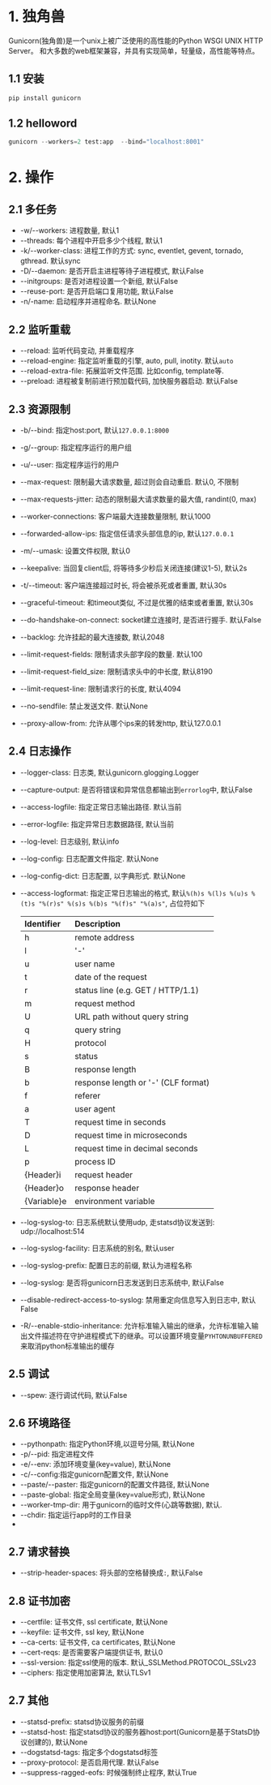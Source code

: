 # 1. 独角兽

Gunicorn(独角兽)是一个unix上被广泛使用的高性能的Python WSGI UNIX HTTP Server。
和大多数的web框架兼容，并具有实现简单，轻量级，高性能等特点。

## 1.1 安装

```python
pip install gunicorn
```

## 1.2 helloword

```python
gunicorn --workers=2 test:app  --bind="localhost:8001"
```



# 2. 操作

## 2.1 多任务

* -w/--workers: 进程数量, 默认1
* --threads: 每个进程中开启多少个线程, 默认1
* -k/--worker-class: 进程工作的方式: sync, eventlet, gevent, tornado, gthread. 默认sync
* -D/--daemon: 是否开启主进程等待子进程模式, 默认False
* --initgroups: 是否对进程设置一个新组, 默认False
* --reuse-port: 是否开启端口复用功能, 默认False
* -n/-name: 启动程序并进程命名. 默认None

## 2.2 监听重载

* --reload: 监听代码变动, 并重载程序
* --reload-engine: 指定监听重载的引擎, auto, pull, inotity. 默认`auto`
* --reload-extra-file: 拓展监听文件范围. 比如config, template等.
* --preload: 进程被复制前进行预加载代码, 加快服务器启动. 默认False

## 2.3 资源限制

* -b/--bind: 指定host:port, 默认`127.0.0.1:8000`

* -g/--group: 指定程序运行的用户组

* -u/--user: 指定程序运行的用户

* --max-request: 限制最大请求数量, 超过则会自动重启. 默认0, 不限制

* --max-requests-jitter: 动态的限制最大请求数量的最大值, randint(0, max)

* --worker-connections: 客户端最大连接数量限制, 默认1000

* --forwarded-allow-ips: 指定信任请求头部信息的ip, 默认`127.0.0.1`

* -m/--umask: 设置文件权限, 默认0

* --keepalive: 当回复client后, 将等待多少秒后关闭连接(建议1-5), 默认2s

* -t/--timeout: 客户端连接超过时长, 将会被杀死或者重置, 默认30s

* --graceful-timeout: 和timeout类似, 不过是优雅的结束或者重置, 默认30s

* --do-handshake-on-connect: socket建立连接时, 是否进行握手. 默认False

* --backlog: 允许挂起的最大连接数, 默认2048

* --limit-request-fields: 限制请求头部字段的数量. 默认100

* --limit-request-field_size: 限制请求头中的中长度, 默认8190

* --limit-request-line: 限制请求行的长度, 默认4094

* --no-sendfile: 禁止发送文件. 默认None

* --proxy-allow-from: 允许从哪个ips来的转发http, 默认127.0.0.1

  

## 2.4 日志操作

* --logger-class: 日志类, 默认gunicorn.glogging.Logger

* --capture-output: 是否将错误和异常信息都输出到`errorlog`中, 默认False

* --access-logfile: 指定正常日志输出路径. 默认当前

* --error-logfile: 指定异常日志数据路径, 默认当前

* --log-level: 日志级别, 默认info

* --log-config: 日志配置文件指定. 默认None

* --log-config-dict: 日志配置, 以字典形式. 默认None

* --access-logformat: 指定正常日志输出的格式, 默认`%(h)s %(l)s %(u)s %(t)s
                          "%(r)s" %(s)s %(b)s "%(f)s" "%(a)s"`, 占位符如下

  | Identifier  | Description                         |
  | :---------- | :---------------------------------- |
  | h           | remote address                      |
  | l           | '-'                                 |
  | u           | user name                           |
  | t           | date of the request                 |
  | r           | status line (e.g. GET / HTTP/1.1)   |
  | m           | request method                      |
  | U           | URL path without query string       |
  | q           | query string                        |
  | H           | protocol                            |
  | s           | status                              |
  | B           | response length                     |
  | b           | response length or '-' (CLF format) |
  | f           | referer                             |
  | a           | user agent                          |
  | T           | request time in seconds             |
  | D           | request time in microseconds        |
  | L           | request time in decimal seconds     |
  | p           | process ID                          |
  | {Header}i   | request header                      |
  | {Header}o   | response header                     |
  | {Variable}e | environment variable                |

  

* --log-syslog-to: 日志系统默认使用udp, 走statsd协议发送到: udp://localhost:514

* --log-syslog-facility: 日志系统的别名, 默认user

* --log-syslog-prefix: 配置日志的前缀, 默认为进程名称

* --log-syslog: 是否将gunicorn日志发送到日志系统中, 默认False

* --disable-redirect-access-to-syslog:  禁用重定向信息写入到日志中, 默认False

* -R/--enable-stdio-inheritance: 允许标准输入输出的继承，允许标准输入输出文件描述符在守护进程模式下的继承。可以设置环境变量`PYHTONUNBUFFERED`来取消python标准输出的缓存

     

## 2.5 调试

* --spew: 逐行调试代码, 默认False

  

## 2.6 环境路径

* --pythonpath: 指定Python环境,以逗号分隔, 默认None
* -p/--pid: 指定进程文件
* -e/--env: 添加环境变量(key=value), 默认None
* -c/--config:指定gunicorn配置文件, 默认None
* --paste/--paster: 指定gunicorn的配置文件路径, 默认None
* --paste-global: 指定全局变量(key=value形式), 默认None
* --worker-tmp-dir: 用于gunicorn的临时文件(心跳等数据), 默认.
* --chdir: 指定运行app时的工作目录
* 

## 2.7 请求替换

* --strip-header-spaces: 将头部的空格替换成`:`, 默认False



## 2.8 证书加密

* --certfile: 证书文件, ssl certificate, 默认None
* --keyfile: 证书文件, ssl key, 默认None
* --ca-certs: 证书文件, ca certificates, 默认None
* --cert-reqs: 是否需要客户端提供证书, 默认0
* --ssl-version: 指定ssl使用的版本. 默认_SSLMethod.PROTOCOL_SSLv23
* --ciphers: 指定使用加密算法, 默认TLSv1

## 2.7 其他

* --statsd-prefix: statsd协议服务的前缀
* --statsd-host: 指定statsd协议的服务器host:port(Gunicorn是基于StatsD协议创建的), 默认None
* --dogstatsd-tags: 指定多个dogstatsd标签
* --proxy-protocol: 是否启用代理. 默认False
* --suppress-ragged-eofs: 时候强制终止程序, 默认True